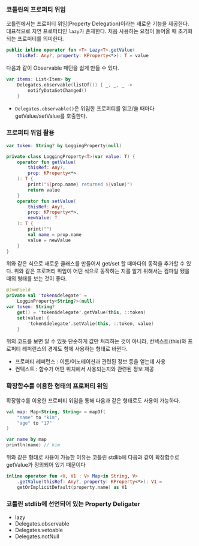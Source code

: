 ### 코틀린의 프로퍼티 위임

코틀린에서는 프로퍼티 위임(Property Delegation)이라는 새로운 기능을 제공한다. 대표적으로 지연 프로퍼티인 `lazy`가 존재한다. 처음 사용하는 요청이 들어올 때 초기화되는 프로퍼티를 의미한다.

```Kotlin
public inline operator fun <T> Lazy<T>.getValue(
	thisRef: Any?, property: KProperty<*>): T = value
```

다음과 같이 Observable 패턴을 쉽게 만들 수 있다.

```Kotlin
var items: List<Item> by
	Delegates.observable(listOf()) { _, _, _ ->
		notifyDataSetChanged()
	}
```
- `Delegates.observable()`은 위임한 프로퍼티를 읽고/쓸 때마다 getValue/setValue를 호출한다.

### 프로퍼티 위임 활용

```Kotlin
var token: String? by LoggingProperty(null)

private class LoggingProperty<T>(var value: T) {
	operator fun getValue(
		thisRef: Any?,
		prop: KProperty<*>
	): T {
		print("${prop.name} returned ${value}")
		return value
	}
	operator fun setValue(
		thisRef: Any?,
		prop: KProperty<*>,
		newValue: T
	): T {
		print("")
		val name = prop.name
		value = newValue
	}
}
```

위와 같은 식으로 새로운 클래스를 만들어서 get/set 할 때마다의 동작을 추가할 수 있다. 위와 같은 프로퍼티 위임이 어떤 식으로 동작하는 지를 알기 위해서는 컴파일 됐을 때의 형태를 보는 것이 좋다.

```Kotlin
@JvmField
private val 'token$delegate' =
	LogginProperty<String?>(null)
var token: String?
	get() = 'token$delegate'.getValue(this, ::token)
	set(value) {
		'token$delegate'.setValie(this, ::token, value)
	}
```

위의 코드를 보면 알 수 있듯 단순하게 값만 처리하는 것이 아니라, 컨텍스트(this)와 프로퍼티 레퍼런스의 경계도 함께 사용하는 형태로 바뀐다.

- 프로퍼티 레퍼런스 : 이름/어노테이션과 관련된 정보 등을 얻는데 사용
- 컨텍스트 : 함수가 어떤 위치에서 사용되는지와 관련된 정보 제공

### 확장함수를 이용한 형태의 프로퍼티 위임

확장함수를 이용한 프로퍼티 위임을 통해 다음과 같은 형태로도 사용이 가능하다.

```Kotlin
val map: Map<String, String> = mapOf(  
    "name" to "kim",  
    "age" to "17"  
)

var name by map
println(name) // kim
```

위와 같은 형태로 사용이 가능한 이유는 코틀린 stdlib에 다음과 같이 확장함수로 getValue가 정의되어 있기 때문이다

```Kotlin
inline operator fun <V, V1 : V> Map<in String, V>
	.getValue(thisRef: Any?, property: KProperty<*>): V1 =
	getOrImplicitDefault(property.name) as V1
```

### 코틀린 stdlib에 선언되어 있는 Property Deligater

- lazy
- Delegates.observable
- Delegates.vetoable
- Delegates.notNull